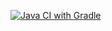 [![Java CI with Gradle](https://github.com/gorbachevanna/selenium/actions/workflows/gradle.yml/badge.svg)](https://github.com/gorbachevanna/selenium/actions/workflows/gradle.yml)